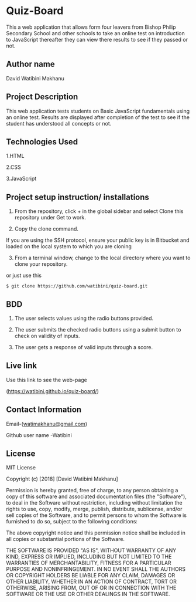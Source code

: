 # Quiz-Board

This a web application that allows form four leavers from Bishop Philip Secondary School and other schools to take an online test on introduction to JavaScript thereafter they can view there results to see if they passed or not.

## Author name

David Watibini Makhanu

## Project Description

This web application tests students on Basic JavaScript fundamentals using an online test. Results are displayed after completion of the test to see if the student has understood all concepts or not.

## Technologies Used

1.HTML

2.CSS

3.JavaScript

## Project setup instruction/ installations


1. From the repository, click + in the global sidebar and select Clone this repository under Get to work.

2.  Copy the clone command.

If you are using the SSH protocol, ensure your public key is in Bitbucket and loaded on the local system to which you are cloning

3.  From a terminal window, change to the local directory where you want to clone your repository.

or just use this

`$ git clone https://github.com/watibini/quiz-board.git`

## BDD

1. The user selects values using the radio buttons provided.

2. The user submits the checked radio buttons using a submit button to check on validity of inputs.

3. The user gets a response of valid inputs through a score. 

## Live link

Use this link to see the web-page

(<https://watibini.github.io/quiz-board/>)

## Contact Information

Email-(watimakhanu@gmail.com)

Github user name -Watibini

## License

MIT License

Copyright (c) [2018] [David Watibini Makhanu]

Permission is hereby granted, free of charge, to any person obtaining a copy
of this software and associated documentation files (the "Software"), to deal
in the Software without restriction, including without limitation the rights
to use, copy, modify, merge, publish, distribute, sublicense, and/or sell
copies of the Software, and to permit persons to whom the Software is
furnished to do so, subject to the following conditions:

The above copyright notice and this permission notice shall be included in all
copies or substantial portions of the Software.

THE SOFTWARE IS PROVIDED "AS IS", WITHOUT WARRANTY OF ANY KIND, EXPRESS OR
IMPLIED, INCLUDING BUT NOT LIMITED TO THE WARRANTIES OF MERCHANTABILITY,
FITNESS FOR A PARTICULAR PURPOSE AND NONINFRINGEMENT. IN NO EVENT SHALL THE
AUTHORS OR COPYRIGHT HOLDERS BE LIABLE FOR ANY CLAIM, DAMAGES OR OTHER
LIABILITY, WHETHER IN AN ACTION OF CONTRACT, TORT OR OTHERWISE, ARISING FROM,
OUT OF OR IN CONNECTION WITH THE SOFTWARE OR THE USE OR OTHER DEALINGS IN THE
SOFTWARE.

